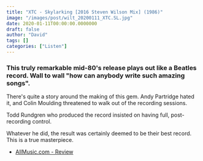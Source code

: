 ```yaml
---
title: "XTC - Skylarking [2016 Steven Wilson Mix] (1986)"
image: "/images/post/wilt_20200111_XTC.SL.jpg"
date: 2020-01-11T00:00:00.0000000
draft: false
author: "David"
tags: []
categories: ["Listen"]
---
```

### This truly remarkable mid-80's release plays out like a Beatles record. Wall to wall "how can anybody write such amazing songs".  
  
There's quite a story around the making of this gem. Andy Partridge hated it, and Colin Moulding threatened to walk out of the recording sessions.   
  
Todd Rundgren who produced the record insisted on having full, post-recording control.   
  
Whatever he did, the result was certainly deemed to be their best record. This is a true masterpiece.

-  [AllMusic.com - Review](https://www.allmusic.com/album/skylarking-mw0000650999)